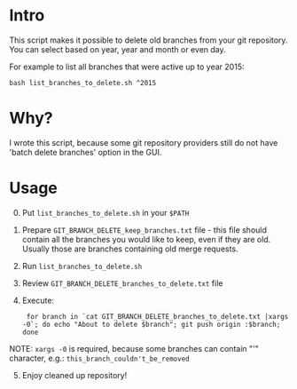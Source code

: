 Intro
=====

This script makes it possible to delete old branches from your git repository.
You can select based on year, year and month or even day.

For example to list all branches that were active up to year 2015:

    bash list_branches_to_delete.sh ^2015

Why?
====

I wrote this script, because some git repository providers still do not have 'batch delete branches' option in the GUI.


Usage
=====

0. Put `list_branches_to_delete.sh` in your `$PATH`

1. Prepare `GIT_BRANCH_DELETE_keep_branches.txt` file - this file should contain all the branches you would like to keep, even if they are old.
Usually those are branches containing old merge requests.

2. Run `list_branches_to_delete.sh`

3. Review `GIT_BRANCH_DELETE_branches_to_delete.txt` file

4. Execute:

        for branch in `cat GIT_BRANCH_DELETE_branches_to_delete.txt |xargs -0`; do echo "About to delete $branch"; git push origin :$branch; done


NOTE: `xargs -0` is required, because some branches can contain "'" character, e.g.: `this_branch_couldn't_be_removed`

5. Enjoy cleaned up repository!
